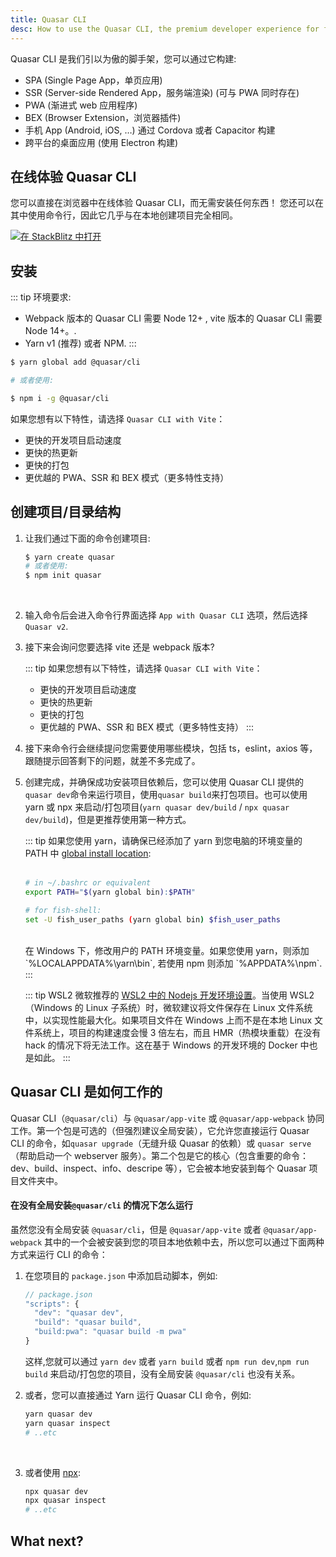 ```yaml
---
title: Quasar CLI
desc: How to use the Quasar CLI, the premium developer experience for free.
---
```


Quasar CLI 是我们引以为傲的脚手架，您可以通过它构建:

* SPA (Single Page App，单页应用)
* SSR (Server-side Rendered App，服务端渲染) (可与 PWA 同时存在)
* PWA (渐进式 web 应用程序)
* BEX (Browser Extension，浏览器插件)
* 手机 App (Android, iOS, …) 通过 Cordova 或者 Capacitor 构建
* 跨平台的桌面应用 (使用 Electron 构建)

## 在线体验 Quasar CLI

您可以直接在浏览器中在线体验 Quasar CLI，而无需安装任何东西！
您还可以在其中使用命令行，因此它几乎与在本地创建项目完全相同。

[![在 StackBlitz 中打开](https://developer.stackblitz.com/img/open_in_stackblitz.svg)](https://stackblitz.quasar.dev)

## 安装

::: tip 环境要求:
* Webpack 版本的 Quasar CLI 需要 Node 12+ , vite 版本的 Quasar CLI 需要 Node 14+。.
* Yarn v1 (推荐) 或者 NPM.
:::

```bash
$ yarn global add @quasar/cli

# 或者使用:

$ npm i -g @quasar/cli
```

如果您想有以下特性，请选择 `Quasar CLI with Vite`：
* 更快的开发项目启动速度
* 更快的热更新
* 更快的打包
* 更优越的 PWA、SSR 和 BEX 模式（更多特性支持）

<q-btn color="brand-primary" no-caps no-wrap push label="Go to User Interface Components" to="/vue-components" />

## 创建项目/目录结构

1. 让我们通过下面的命令创建项目:

    ```bash
    $ yarn create quasar
    # 或者使用:
    $ npm init quasar
    ```
    <br>

2. 输入命令后会进入命令行界面选择 `App with Quasar CLI` 选项，然后选择 `Quasar v2`.

3. 接下来会询问您要选择 vite 还是 webpack 版本?

    ::: tip 如果您想有以下特性，请选择 `Quasar CLI with Vite`：
    * 更快的开发项目启动速度
    * 更快的热更新
    * 更快的打包
    * 更优越的 PWA、SSR 和 BEX 模式（更多特性支持）
    :::

4. 接下来命令行会继续提问您需要使用哪些模块，包括 ts，eslint，axios 等，跟随提示回答剩下的问题，就差不多完成了。

5. 创建完成，并确保成功安装项目依赖后，您可以使用 Quasar CLI 提供的`quasar dev`命令来运行项目，使用`quasar build`来打包项目。也可以使用 yarn 或 npx 来启动/打包项目(`yarn quasar dev/build` / `npx quasar dev/build`)，但是更推荐使用第一种方式。

    ::: tip
    如果您使用 yarn，请确保已经添加了 yarn 到您电脑的环境变量的 PATH 中 [global install location](https://yarnpkg.com/lang/en/docs/cli/global/):
    <br><br>

    ```bash
    # in ~/.bashrc or equivalent
    export PATH="$(yarn global bin):$PATH"

    # for fish-shell:
    set -U fish_user_paths (yarn global bin) $fish_user_paths
    ```
    <br>
     在 Windows 下，修改用户的 PATH 环境变量。如果您使用 yarn，则添加 `%LOCALAPPDATA%\yarn\bin`, 若使用 npm 则添加 `%APPDATA%\npm`.
    :::

    ::: tip WSL2
    微软推荐的 [WSL2 中的 Nodejs 开发环境设置](https://docs.microsoft.com/en-us/windows/nodejs/setup-on-wsl2)。当使用 WSL2（Windows 的 Linux 子系统）时，微软建议将文件保存在 Linux 文件系统中，以实现性能最大化。如果项目文件在 Windows 上而不是在本地 Linux 文件系统上，项目的构建速度会慢 3 倍左右，而且 HMR（热模块重载）在没有 hack 的情况下将无法工作。这在基于 Windows 的开发环境的 Docker 中也是如此。
    :::

## Quasar CLI 是如何工作的

Quasar CLI（`@quasar/cli`）与 `@quasar/app-vite` 或 `@quasar/app-webpack` 协同工作。第一个包是可选的（但强烈建议全局安装），它允许您直接运行 Quasar CLI 的命令，如`quasar upgrade`（无缝升级 Quasar 的依赖）或 `quasar serve`（帮助启动一个 webserver 服务）。第二个包是它的核心（包含重要的命令：dev、build、inspect、info、descripe 等），它会被本地安装到每个 Quasar 项目文件夹中。

#### 在没有全局安装`@quasar/cli` 的情况下怎么运行

虽然您没有全局安装 `@quasar/cli`，但是 `@quasar/app-vite` 或者 `@quasar/app-webpack` 其中的一个会被安装到您的项目本地依赖中去，所以您可以通过下面两种方式来运行 CLI 的命令：

1. 在您项目的 `package.json` 中添加启动脚本，例如:
    ```js
    // package.json
    "scripts": {
      "dev": "quasar dev",
      "build": "quasar build",
      "build:pwa": "quasar build -m pwa"
    }
    ```

    这样,您就可以通过 `yarn dev` 或者 `yarn build` 或者 `npm run dev`,`npm run build` 来启动/打包您的项目，没有全局安装 `@quasar/cli` 也没有关系。

2. 或者，您可以直接通过 Yarn 运行 Quasar CLI 命令，例如:

    ```bash
    yarn quasar dev
    yarn quasar inspect
    # ..etc
    ```
    <br>

3. 或者使用 [npx](https://github.com/npm/npx):

    ```bash
    npx quasar dev
    npx quasar inspect
    # ..etc
    ```

## What next?

<q-btn color="brand-primary" no-caps no-wrap push label="去看看 vue 组件" to="/vue-components" />
